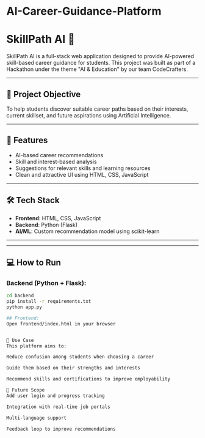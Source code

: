 # AI-Career-Guidance-Platform
# SkillPath AI 🎯

SkillPath AI is a full-stack web application designed to provide AI-powered skill-based career guidance for students. This project was built as part of a Hackathon under the theme "AI & Education" by our team CodeCrafters.

---

## 🌟 Project Objective

To help students discover suitable career paths based on their interests, current skillset, and future aspirations using Artificial Intelligence.

---
## 🚀 Features

- AI-based career recommendations
- Skill and interest-based analysis
- Suggestions for relevant skills and learning resources
- Clean and attractive UI using HTML, CSS, JavaScript

---

## 🛠️ Tech Stack

- **Frontend**: HTML, CSS, JavaScript
- **Backend**: Python (Flask)
- **AI/ML**: Custom recommendation model using scikit-learn 

---


---

## 💻 How to Run

### Backend (Python + Flask):

```bash
cd backend
pip install -r requirements.txt
python app.py

## Frontend:
Open frontend/index.html in your browser


📌 Use Case
This platform aims to:

Reduce confusion among students when choosing a career

Guide them based on their strengths and interests

Recommend skills and certifications to improve employability

🎯 Future Scope
Add user login and progress tracking

Integration with real-time job portals

Multi-language support

Feedback loop to improve recommendations

